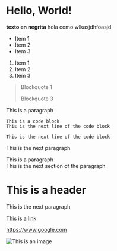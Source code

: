 # Hello, World!

**texto en negrita** hola como wlkasjdhfoasjd

* Item 1
* Item 2
* Item 3

1. Item 1
2. Item 2
3. Item 3

> Blockquote 1
>
> Blockquote 3

This is a paragraph
```
This is a code block
This is the next line of the code block

This is the next line of the code block
```
This is the next paragraph

This is a paragraph  
This is the next section of the paragraph

# This is a header

This is the next paragraph

[This is a link](https://www.google.com)

<https://www.google.com>

![This is an image](https://www.google.com)